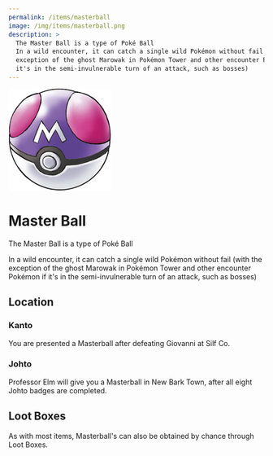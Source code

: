 ```yaml
---
permalink: /items/masterball
image: /img/items/masterball.png
description: >
  The Master Ball is a type of Poké Ball
  In a wild encounter, it can catch a single wild Pokémon without fail (with the
  exception of the ghost Marowak in Pokémon Tower and other encounter Pokémon if
  it's in the semi-invulnerable turn of an attack, such as bosses)
---
```


![master ball](/img/items/masterball.png)

# Master Ball

The Master Ball is a type of Poké Ball

In a wild encounter, it can catch a single wild Pokémon without fail (with the
exception of the ghost Marowak in Pokémon Tower and other encounter Pokémon if
it's in the semi-invulnerable turn of an attack, such as bosses)

## Location

### Kanto

You are presented a Masterball after defeating Giovanni at Silf Co.

### Johto

Professor Elm will give you a Masterball in New Bark Town, after all eight Johto
badges are completed.

## Loot Boxes

As with most items, Masterball's can also be obtained by chance through Loot
Boxes.
